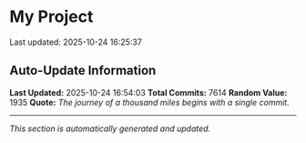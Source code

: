 # My Project


Last updated: 2025-10-24 16:25:37





































































































































































































































































































































































































































































































































































































































































































































































































































































































































































































































































































































































































































































































































































































































































































































































































































































































































































































































































































































































































































































































































































































































































































































































































































































































































































































































































































































































































































































































































































































































































































































































































































































































































































































































































































































































































































































































































































































































































































































































































































































































































































































































































































































































































































































































































































































































































































































































































































































































































































































































































































































































































































































































































































































































































































































































































































































































































































































































































































































































































































































































































































































































































































































































































































































































































































































































































































































































































































































































































































































































































































































































































































































































































































































































































































































































































































































































































































































































































































































































































































































































































































































































































































































## Auto-Update Information

**Last Updated:** 2025-10-24 16:54:03
**Total Commits:** 7614
**Random Value:** 1935
**Quote:** _The journey of a thousand miles begins with a single commit._

---
_This section is automatically generated and updated._